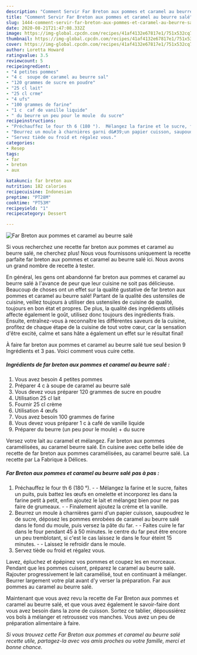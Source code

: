```yaml
---
description: "Comment Servir Far Breton aux pommes et caramel au beurre salé"
title: "Comment Servir Far Breton aux pommes et caramel au beurre salé"
slug: 1444-comment-servir-far-breton-aux-pommes-et-caramel-au-beurre-sale
date: 2020-08-21T21:47:08.332Z
image: https://img-global.cpcdn.com/recipes/41af4132e67817e1/751x532cq70/far-breton-aux-pommes-et-caramel-au-beurre-sale-photo-principale-de-la-recette.jpg
thumbnail: https://img-global.cpcdn.com/recipes/41af4132e67817e1/751x532cq70/far-breton-aux-pommes-et-caramel-au-beurre-sale-photo-principale-de-la-recette.jpg
cover: https://img-global.cpcdn.com/recipes/41af4132e67817e1/751x532cq70/far-breton-aux-pommes-et-caramel-au-beurre-sale-photo-principale-de-la-recette.jpg
author: Loretta Howard
ratingvalue: 3.5
reviewcount: 5
recipeingredient:
- "4 petites pommes"
- "4 c  soupe de caramel au beurre sal"
- "120 grammes de sucre en poudre"
- "25 cl lait"
- "25 cl crme"
- "4 ufs"
- "100 grammes de farine"
- "1 c  caf de vanille liquide"
- " du beurre un peu pour le moule  du sucre"
recipeinstructions:
- "Préchauffez le four th 6 (180 °).  Mélangez la farine et le sucre, faites un puits, puis battez les œufs en omelette et incorporez les dans la farine petit à petit, enfin ajoutez le lait et mélangez bien pour ne pas faire de grumeaux.  Finalement ajoutez la crème et la vanille."
- "Beurrez un moule à charnières garni d&#39;un papier cuisson, saupoudrez le de sucre, déposez les pommes enrobées de caramel au beurre salé dans le fond du moule, puis versez la pâte du far.  Faites cuire le far dans le four pendant 45 à 50 minutes. le centre du far peut être encore un peu tremblotant, si c&#39;est le cas laissez le dans le four éteint 15 minutes.  Laissez le refroidir dans le moule."
- "Servez tiède ou froid et régalez vous."
categories:
- Resep
tags:
- far
- breton
- aux

katakunci: far breton aux 
nutrition: 182 calories
recipecuisine: Indonesian
preptime: "PT28M"
cooktime: "PT53M"
recipeyield: "1"
recipecategory: Dessert

---
```



![Far Breton aux pommes et caramel au beurre salé](https://img-global.cpcdn.com/recipes/41af4132e67817e1/751x532cq70/far-breton-aux-pommes-et-caramel-au-beurre-sale-photo-principale-de-la-recette.jpg)

Si vous recherchez une recette far breton aux pommes et caramel au beurre salé, ne cherchez plus! Nous vous fournissons uniquement la recette parfaite far breton aux pommes et caramel au beurre salé ici. Nous avons un grand nombre de recette à tester.

En général, les gens ont abandonné far breton aux pommes et caramel au beurre salé à l'avance de peur que leur cuisine ne soit pas délicieuse. Beaucoup de choses ont un effet sur la qualité gustative de far breton aux pommes et caramel au beurre salé! Partant de la qualité des ustensiles de cuisine, veillez toujours à utiliser des ustensiles de cuisine de qualité, toujours en bon état et propres. De plus, la qualité des ingrédients utilisés affecte également le goût, utilisez donc toujours des ingrédients frais. Ensuite, entraînez-vous à reconnaître les différentes saveurs de la cuisine, profitez de chaque étape de la cuisine de tout votre cœur, car la sensation d'être excité, calme et sans hâte a également un effet sur le résultat final!

<!--inarticleads1-->

À faire far breton aux pommes et caramel au beurre salé tue seul besion 9 Ingrédients et 3 pas. Voici comment vous cuire cette.

##### Ingrédients de far breton aux pommes et caramel au beurre salé :

1. Vous avez besoin 4 petites pommes
1. Préparer 4 c à soupe de caramel au beurre salé
1. Vous devez vous préparer 120 grammes de sucre en poudre
1. Utilisation 25 cl lait
1. Fournir 25 cl crème
1. Utilisation 4 œufs
1. Vous avez besoin 100 grammes de farine
1. Vous devez vous préparer 1 c à café de vanille liquide
1. Préparer  du beurre (un peu pour le moule) + du sucre


Versez votre lait au caramel et mélangez. Far breton aux pommes caramélisées, au caramel beurre salé. En cuisine avec cette belle idée de recette de far breton aux pommes caramélisées, au caramel beurre salé. La recette par La Fabrique à Délices. 

<!--inarticleads2-->

##### Far Breton aux pommes et caramel au beurre salé pas à pas :

1. Préchauffez le four th 6 (180 °). -  - Mélangez la farine et le sucre, faites un puits, puis battez les œufs en omelette et incorporez les dans la farine petit à petit, enfin ajoutez le lait et mélangez bien pour ne pas faire de grumeaux. -  - Finalement ajoutez la crème et la vanille.
1. Beurrez un moule à charnières garni d&#39;un papier cuisson, saupoudrez le de sucre, déposez les pommes enrobées de caramel au beurre salé dans le fond du moule, puis versez la pâte du far. -  - Faites cuire le far dans le four pendant 45 à 50 minutes. le centre du far peut être encore un peu tremblotant, si c&#39;est le cas laissez le dans le four éteint 15 minutes. -  - Laissez le refroidir dans le moule.
1. Servez tiède ou froid et régalez vous.


Lavez, épluchez et épépinez vos pommes et coupez les en morceaux. Pendant que les pommes cuisent, préparez le caramel au beurre salé. Rajouter progressivement le lait caramélisé, tout en continuant à mélanger. Beurrer largement votre plat avant d&#39;y verser la préparation. Far aux pommes au caramel au beurre salé. 

<!--inarticleads1-->

<p>
Maintenant que vous avez revu la recette de Far Breton aux pommes et caramel au beurre salé, et que vous avez également le savoir-faire dont vous avez besoin dans la zone de cuisson. Sortez ce tablier, dépoussiérez vos bols à mélanger et retroussez vos manches. Vous avez un peu de préparation alimentaire à faire.
</p>

<p>
<i>Si vous trouvez cette Far Breton aux pommes et caramel au beurre salé recette utile, partagez-la avec vos amis proches ou votre famille, merci et bonne chance.</i>
</p>
